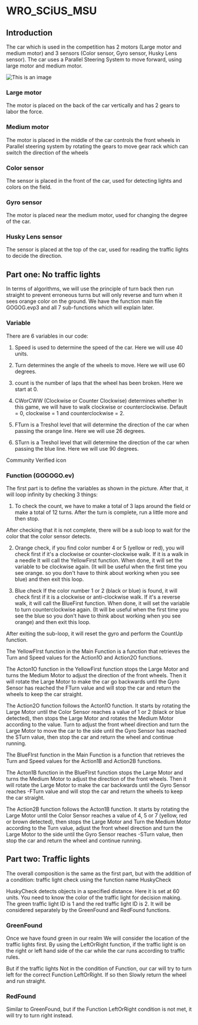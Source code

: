 # WRO_SCiUS_MSU

## Introduction 

 

The car which is used in the competition has 2 motors (Large motor and medium motor) and 3 sensors (Color sensor, Gyro sensor, Husky Lens sensor). The car uses a Parallel Steering System to move forward, using large motor and medium motor.  

![This is an image](https://i.imgur.com/XYla45S.jpg)

 

### Large motor 

The motor is placed on the back of the car vertically and has 2 gears to labor the force. 

 

### Medium motor 

The motor is placed in the middle of the car controls the front wheels in Parallel steering system by rotating the gears to move gear rack which can switch the direction of the wheels  

 

### Color sensor 

The sensor is placed in the front of the car, used for detecting lights and colors on the field. 

 

### Gyro sensor 

The motor is placed near the medium motor, used for changing the degree of the car.  

 

### Husky Lens sensor 

The sensor is placed at the top of the car, used for reading the traffic lights to decide the direction. 

 

 

## Part one: No traffic lights 

In terms of algorithms, we will use the principle of turn back then run straight to prevent erroneous turns but will only reverse and turn when it sees orange color on the ground. We have the function main file GOGOG.evp3 and all 7 sub-functions which will explain later.  

 

### Variable

There are 6 variables in our code: 
1. Speed ​​is used to determine the speed of the car. Here we will use 40 units. 
2. Turn determines the angle of the wheels to move. Here we will use 60 degrees. 
3. count is the number of laps that the wheel has been broken. Here we start at 0. 

4. CWorCWW (Clockwise or Counter Clockwise) determines whether In this game, we will have to walk clockwise or counterclockwise. Default = 0, clockwise = 1 and counterclockwise = 2. 

5. FTurn is a Treshol level that will determine the direction of the car when passing the orange line. Here we will use 26 degrees. 
6. STurn is a Treshol level that will determine the direction of the car when passing the blue line. Here we will use 90 degrees. 

Community Verified icon 

 

###  Function (GOGOGO.ev) 

The first part is to define the variables as shown in the picture. After that, it will loop infinity by checking 3 things: 

 
1. To check the count, we have to make a total of 3 laps around the field or make a total of 12 turns. After the turn is complete, run a little more and then stop. 

 
 

After checking that it is not complete, there will be a sub loop to wait for the color that the color sensor detects. 
 
2. Orange check, if you find color number 4 or 5 (yellow or red), you will check first if it's a clockwise or counter-clockwise walk. If it is a walk in a needle It will call the YellowFirst function. 
 When done, it will set the variable to be clockwise again. (It will be useful when the first time you see orange. so you don't have to think about working when you see blue) and then exit this loop. 

 

3. Blue check If the color number 1 or 2 (black or blue) is found, it will check first if it is a clockwise or anti-clockwise walk. If it's a reverse walk, it will call the BlueFirst function. 
 When done, it will set the variable to turn counterclockwise again. (It will be useful when the first time you see the blue so you don't have to think about working when you see orange) and then exit this loop. 

 

 
After exiting the sub-loop, it will reset the gyro and perform the CountUp function. 

 

The YellowFIrst function in the Main Function is a function that retrieves the Turn and Speed ​​values ​​for the Action1O and Action2O functions. 

 

The Acton1O function in the YellowFirst function stops the Large Motor and turns the Medium Motor to adjust the direction of the front wheels. Then it will rotate the Large Motor to make the car go backwards until the Gyro Sensor has reached the FTurn value and will stop the car and return the wheels to keep the car straight. 

 

The Action2O function follows the Acton1O function. It starts by rotating the Large Motor until the Color Sensor reaches a value of 1 or 2 (black or blue detected), then stops the Large Motor and rotates the Medium Motor according to the value. Turn to adjust the front wheel direction and turn the Large Motor to move the car to the side until the Gyro Sensor has reached the STurn value, then stop the car and return the wheel and continue running. 

 

The BlueFIrst function in the Main Function is a function that retrieves the Turn and Speed ​​values ​​for the Action1B and Action2B functions. 

 

The Acton1B function in the BlueFIrst function stops the Large Motor and turns the Medium Motor to adjust the direction of the front wheels. Then it will rotate the Large Motor to make the car backwards until the Gyro Sensor reaches -FTurn value and will stop the car and return the wheels to keep the car straight. 

The Action2B function follows the Acton1B function. It starts by rotating the Large Motor until the Color Sensor reaches a value of 4, 5 or 7 (yellow, red or brown detected), then stops the Large Motor and Turn the Medium Motor according to the Turn value, adjust the front wheel direction and turn the Large Motor to the side until the Gyro Sensor reaches -STurn value, then stop the car and return the wheel and continue running. 

## Part two: Traffic lights

The overall composition is the same as the first part, but with the addition of a condition: traffic light check using the function name HuskyCheck 
 
HuskyCheck detects objects in a specified distance. Here it is set at 60 units. You need to know the color of the traffic light for decision making. The green traffic light ID is 1 and the red traffic light ID is 2. It will be considered separately by the GreenFound and RedFound functions. 

 

### GreenFound
 
Once we have found green in our realm We will consider the location of the traffic lights first. By using the LeftOrRight function, if the traffic light is on the right or left hand side of the car while the car runs according to traffic rules. 

 

But if the traffic lights Not in the condition of Function, our car will try to turn left for the correct Function LeftOrRight. If so then Slowly return the wheel and run straight. 

 

### RedFound
 
Similar to GreenFound, but if the Function LeftOrRight condition is not met, it will try to turn right instead. 
